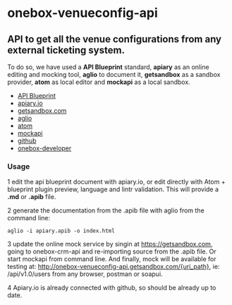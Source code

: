 # onebox-venueconfig-api

## API to get all the venue configurations from any external ticketing system.

To do so, we have used a **API Blueprint** standard, **apiary** as an online editing and mocking tool, **aglio** to document it, **getsandbox** as a sandbox provider, **atom** as local editor and **mockapi** as a local sandbox.
+ [API Blueprint](https://apiblueprint.org/)
+ [apiary.io](http://docs.oneboxvenueconfigapi.apiary.io/)
+ [getsandbox.com](http://onebox-venueconfig-api.getsandbox.com/)
+ [aglio](https://github.com/danielgtaylor/aglio)
+ [atom](http://atom.io)
+ [mockapi](https://github.com/joliva-ob/mockapi)
+ [github](https://github.com/joliva-ob/onebox-venueconfig-api)
+ [onebox-developer](http://developer.oneboxtickets.com/venueconfig-api/)

### Usage
1 edit the api blueprint document with apiary.io, or edit directly with Atom + blueprint plugin preview, language and lintr validation. This will provide a **.md** or **.apib** file.

2 generate the documentation from the .apib file with aglio from the command line:
```
aglio -i apiary.apib -o index.html
```
3 update the online mock service by singin at https://getsandbox.com, going to onebox-crm-api and re-importing source from the .apib file. Or start mockapi from command line. And finally, mock will be available for testing at: http://onebox-venueconfig-api.getsandbox.com/{uri_path}, ie: /api/v1.0/users from any browser, postman or soapui.

4 Apiary.io is already connected with github, so should be already up to date.
